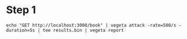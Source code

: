 # Step 1
`echo "GET http://localhost:3000/book" | vegeta attack -rate=500/s -duration=5s | tee results.bin | vegeta report`
